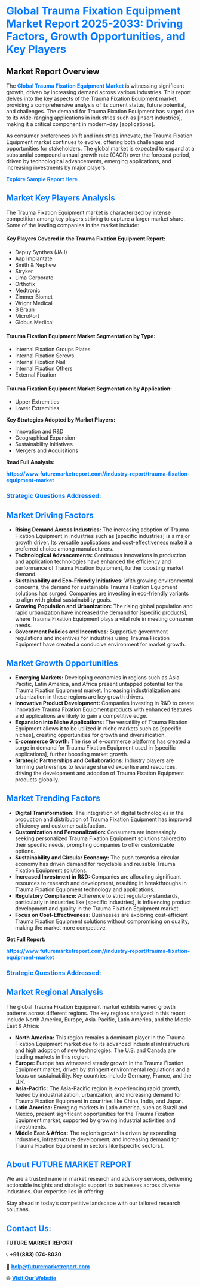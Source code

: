 <h1 style="color: #007BFF;">Global Trauma Fixation Equipment Market Report 2025-2033: Driving Factors, Growth Opportunities, and Key Players</h1>

<section id="overview">
<h2>Market Report Overview</h2>
<p>The <a href="https://www.futuremarketreport.com//industry-report/trauma-fixation-equipment-market" style="color: #007BFF; text-decoration: none;"><strong>Global Trauma Fixation Equipment Market</strong></a> is witnessing significant growth, driven by increasing demand across various industries. This report delves into the key aspects of the Trauma Fixation Equipment market, providing a comprehensive analysis of its current status, future potential, and challenges. The demand for Trauma Fixation Equipment has surged due to its wide-ranging applications in industries such as [insert industries], making it a critical component in modern-day [applications].</p>
<p>As consumer preferences shift and industries innovate, the Trauma Fixation Equipment market continues to evolve, offering both challenges and opportunities for stakeholders. The global market is expected to expand at a substantial compound annual growth rate (CAGR) over the forecast period, driven by technological advancements, emerging applications, and increasing investments by major players.</p>
</section>

<section id="overview">
<p><a href="https://www.futuremarketreport.com//request-sample/reportId=79469" style="color: #007BFF; text-decoration: none;"><strong>Explore Sample Report Here</strong></a></p>
</section>

<section id="key-players">
<h2 style="color: #007BFF;">Market Key Players Analysis</h2>
<p>The Trauma Fixation Equipment market is characterized by intense competition among key players striving to capture a larger market share. Some of the leading companies in the market include:</p>
<h4>Key Players Covered in the Trauma Fixation Equipment Report:</h4>
<ul><li>Depuy Synthes (J&amp;J)</li><li>Aap Implantate</li><li>Smith &amp; Nephew</li><li>Stryker</li><li>Lima Corporate</li><li>Orthofix</li><li>Medtronic</li><li>Zimmer Biomet</li><li>Wright Medical</li><li>B Braun</li><li>MicroPort</li><li>Globus Medical</li></ul>
<h4>Trauma Fixation Equipment Market Segmentation by Type:</h4>
<ul><li>Internal Fixation Groups Plates</li><li>Internal Fixation Screws</li><li>Internal Fixation Nail</li><li>Internal Fixation Others</li><li>External Fixation</li></ul>

<h4>Trauma Fixation Equipment Market Segmentation by Application:</h4>
<ul><li>Upper Extremities</li><li>Lower Extremities</li></ul>
<p><strong>Key Strategies Adopted by Market Players:</strong></p>
<ul>
<li>Innovation and R&D</li>
<li>Geographical Expansion</li>
<li>Sustainability Initiatives</li>
<li>Mergers and Acquisitions</li>
</ul>
</section>

<section>
<p><strong>Read Full Analysis: </strong></p><a href="https://www.futuremarketreport.com//industry-report/trauma-fixation-equipment-market" style="color: #007BFF; text-decoration: none;"><strong>https://www.futuremarketreport.com//industry-report/trauma-fixation-equipment-market</strong></a>
<h3 style="color: #007BFF;">Strategic Questions Addressed:</h3>
</section>

<section id="driving-factors">
<h2 style="color: #007BFF;">Market Driving Factors</h2>
<ul>
<li><strong>Rising Demand Across Industries:</strong> The increasing adoption of Trauma Fixation Equipment in industries such as [specific industries] is a major growth driver. Its versatile applications and cost-effectiveness make it a preferred choice among manufacturers.</li>
<li><strong>Technological Advancements:</strong> Continuous innovations in production and application technologies have enhanced the efficiency and performance of Trauma Fixation Equipment, further boosting market demand.</li>
<li><strong>Sustainability and Eco-Friendly Initiatives:</strong> With growing environmental concerns, the demand for sustainable Trauma Fixation Equipment solutions has surged. Companies are investing in eco-friendly variants to align with global sustainability goals.</li>
<li><strong>Growing Population and Urbanization:</strong> The rising global population and rapid urbanization have increased the demand for [specific products], where Trauma Fixation Equipment plays a vital role in meeting consumer needs.</li>
<li><strong>Government Policies and Incentives:</strong> Supportive government regulations and incentives for industries using Trauma Fixation Equipment have created a conducive environment for market growth.</li>
</ul>
</section>

<section id="growth-opportunities">
<h2 style="color: #007BFF;">Market Growth Opportunities</h2>
<ul>
<li><strong>Emerging Markets:</strong> Developing economies in regions such as Asia-Pacific, Latin America, and Africa present untapped potential for the Trauma Fixation Equipment market. Increasing industrialization and urbanization in these regions are key growth drivers.</li>
<li><strong>Innovative Product Development:</strong> Companies investing in R&D to create innovative Trauma Fixation Equipment products with enhanced features and applications are likely to gain a competitive edge.</li>
<li><strong>Expansion into Niche Applications:</strong> The versatility of Trauma Fixation Equipment allows it to be utilized in niche markets such as [specific niches], creating opportunities for growth and diversification.</li>
<li><strong>E-commerce Growth:</strong> The rise of e-commerce platforms has created a surge in demand for Trauma Fixation Equipment used in [specific applications], further boosting market growth.</li>
<li><strong>Strategic Partnerships and Collaborations:</strong> Industry players are forming partnerships to leverage shared expertise and resources, driving the development and adoption of Trauma Fixation Equipment products globally.</li>
</ul>
</section>

<section id="trending-factors">
<h2 style="color: #007BFF;">Market Trending Factors</h2>
<ul>
<li><strong>Digital Transformation:</strong> The integration of digital technologies in the production and distribution of Trauma Fixation Equipment has improved efficiency and customer satisfaction.</li>
<li><strong>Customization and Personalization:</strong> Consumers are increasingly seeking personalized Trauma Fixation Equipment solutions tailored to their specific needs, prompting companies to offer customizable options.</li>
<li><strong>Sustainability and Circular Economy:</strong> The push towards a circular economy has driven demand for recyclable and reusable Trauma Fixation Equipment solutions.</li>
<li><strong>Increased Investment in R&D:</strong> Companies are allocating significant resources to research and development, resulting in breakthroughs in Trauma Fixation Equipment technology and applications.</li>
<li><strong>Regulatory Compliance:</strong> Adherence to strict regulatory standards, particularly in industries like [specific industries], is influencing product development and quality in the Trauma Fixation Equipment market.</li>
<li><strong>Focus on Cost-Effectiveness:</strong> Businesses are exploring cost-efficient Trauma Fixation Equipment solutions without compromising on quality, making the market more competitive.</li>
</ul>
</section>

<section>
<p><strong>Get Full Report: </strong></p><a href="https://www.futuremarketreport.com//industry-report/trauma-fixation-equipment-market" style="color: #007BFF; text-decoration: none;"><strong>https://www.futuremarketreport.com//industry-report/trauma-fixation-equipment-market</strong></a>
<h3 style="color: #007BFF;">Strategic Questions Addressed:</h3>
</section>


<section id="regional-analysis">
<h2 style="color: #007BFF;">Market Regional Analysis</h2>
<p>The global Trauma Fixation Equipment market exhibits varied growth patterns across different regions. The key regions analyzed in this report include North America, Europe, Asia-Pacific, Latin America, and the Middle East & Africa:</p>
<ul>
<li><strong>North America:</strong> This region remains a dominant player in the Trauma Fixation Equipment market due to its advanced industrial infrastructure and high adoption of new technologies. The U.S. and Canada are leading markets in this region.</li>
<li><strong>Europe:</strong> Europe has witnessed steady growth in the Trauma Fixation Equipment market, driven by stringent environmental regulations and a focus on sustainability. Key countries include Germany, France, and the U.K.</li>
<li><strong>Asia-Pacific:</strong> The Asia-Pacific region is experiencing rapid growth, fueled by industrialization, urbanization, and increasing demand for Trauma Fixation Equipment in countries like China, India, and Japan.</li>
<li><strong>Latin America:</strong> Emerging markets in Latin America, such as Brazil and Mexico, present significant opportunities for the Trauma Fixation Equipment market, supported by growing industrial activities and investments.</li>
<li><strong>Middle East & Africa:</strong> The region’s growth is driven by expanding industries, infrastructure development, and increasing demand for Trauma Fixation Equipment in sectors like [specific sectors].</li>
</ul>
</section>

<footer>
<h2 style="color: #007BFF;">About FUTURE MARKET REPORT</h2>
<p>We are a trusted name in market research and advisory services, delivering actionable insights and strategic support to businesses across diverse industries. Our expertise lies in offering:</p>

<p>Stay ahead in today’s competitive landscape with our tailored research solutions.</p>

<h2 style="color: #007BFF;">Contact Us:</h2>
<p><strong>FUTURE MARKET REPORT</strong></p>
<p>📞 <strong>+91 (883) 074-8030</strong></p>
<p>📧 <strong><a href="mailto:help@futuremarketreport.com" style="color: #007BFF;">help@futuremarketreport.com</a></strong></p>
<p>🌐 <strong><a href="https://www.futuremarketreport.com/" style="color: #007BFF;">Visit Our Website</a></strong></p>
</footer>